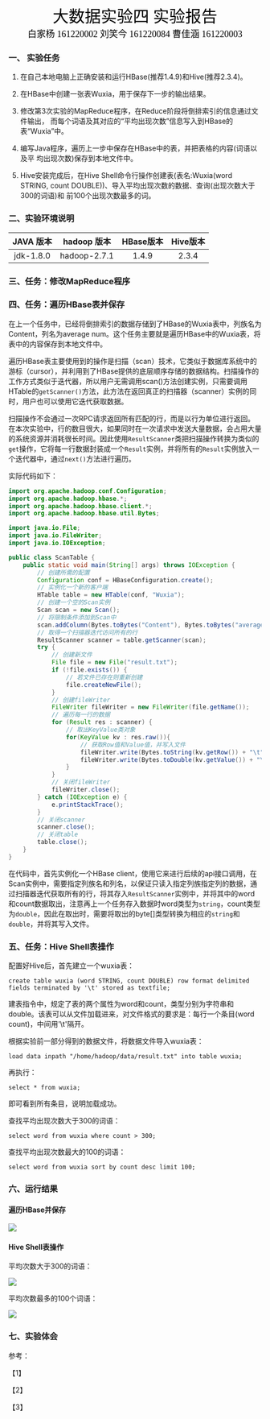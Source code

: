 <center> <font color=#000000 size=6 face="黑体">大数据实验四  实验报告</font></center>

<center> <font color=#000000 size=4 face="宋体">白家杨 161220002   刘笑今 161220084   曹佳涵 161220003</font></center>

### 一、  实验任务

1. 在自己本地电脑上正确安装和运行HBase(推荐1.4.9)和Hive(推荐2.3.4)。

2. 在HBase中创建一张表Wuxia，用于保存下一步的输出结果。

3. 修改第3次实验的MapReduce程序，在Reduce阶段将倒排索引的信息通过文件输出， 而每个词语及其对应的“平均出现次数”信息写入到HBase的表“Wuxia”中。

4. 编写Java程序，遍历上一步中保存在HBase中的表，并把表格的内容(词语以及平 均出现次数)保存到本地文件中。

5. Hive安装完成后，在Hive Shell命令行操作创建表(表名:Wuxia(word STRING, count DOUBLE))、导入平均出现次数的数据、查询(出现次数大于300的词语)和 前100个出现次数最多的词。

### 二、实验环境说明

| JAVA 版本 | hadoop 版本  | HBase版本 | Hive版本 |
| :-------: | :----------: | :-------: | :------: |
| jdk-1.8.0 | hadoop-2.7.1 |   1.4.9   |  2.3.4   |

### 三、任务：修改MapReduce程序

### 四、任务：遍历HBase表并保存

在上一个任务中，已经将倒排索引的数据存储到了HBase的Wuxia表中，列族名为Content，列名为average num。这个任务主要就是遍历HBase中的Wuxia表，将表中的内容保存到本地文件中。

遍历HBase表主要使用到的操作是扫描（scan）技术，它类似于数据库系统中的游标（cursor），并利用到了HBase提供的底层顺序存储的数据结构。扫描操作的工作方式类似于迭代器，所以用户无需调用scan()方法创建实例，只需要调用HTable的`getScanner()`方法，此方法在返回真正的扫描器（scanner）实例的同时，用户也可以使用它迭代获取数据。

扫描操作不会通过一次RPC请求返回所有匹配的行，而是以行为单位进行返回。在本次实验中，行的数目很大，如果同时在一次请求中发送大量数据，会占用大量的系统资源并消耗很长时间。因此使用`ResultScanner`类把扫描操作转换为类似的`get`操作，它将每一行数据封装成一个`Result`实例，并将所有的`Result`实例放入一个迭代器中，通过`next()`方法进行遍历。

实际代码如下：

```java
import org.apache.hadoop.conf.Configuration;
import org.apache.hadoop.hbase.*;
import org.apache.hadoop.hbase.client.*;
import org.apache.hadoop.hbase.util.Bytes;

import java.io.File;
import java.io.FileWriter;
import java.io.IOException;

public class ScanTable {
    public static void main(String[] args) throws IOException {
        // 创建所需的配置
        Configuration conf = HBaseConfiguration.create();
        // 实例化一个新的客户端
        HTable table = new HTable(conf, "Wuxia");
        // 创建一个空的Scan实例
        Scan scan = new Scan();
        // 将限制条件添加到Scan中
        scan.addColumn(Bytes.toBytes("Content"), Bytes.toBytes("average num"));
        // 取得一个扫描器迭代访问所有的行
        ResultScanner scanner = table.getScanner(scan);
        try {
            // 创建新文件
            File file = new File("result.txt");
            if (!file.exists()) {
                // 若文件已存在则重新创建
                file.createNewFile();
            }
            // 创建fileWriter
            FileWriter fileWriter = new FileWriter(file.getName());
            // 遍历每一行的数据
            for (Result res : scanner) {
                // 取出KeyValue类对象
                for(KeyValue kv : res.raw()){
                    // 获取Row值和Value值，并写入文件
                    fileWriter.write(Bytes.toString(kv.getRow()) + "\t");
                    fileWriter.write(Bytes.toDouble(kv.getValue()) + "\r\n");
                }
            }
            // 关闭fileWriter
            fileWriter.close();
        } catch (IOException e) {
            e.printStackTrace();
        }
        // 关闭scanner
        scanner.close();
        // 关闭table
        table.close();
    }
}

```

在代码中，首先实例化一个HBase client，使用它来进行后续的api接口调用，在Scan实例中，需要指定列族名和列名，以保证只读入指定列族指定列的数据，通过扫描器迭代获取所有的行，将其存入`ResultScanner`实例中，并将其中的word和count数据取出，注意再上一个任务存入数据时word类型为`string`，count类型为`double`，因此在取出时，需要将取出的byte[]类型转换为相应的`string`和`double`，并将其写入文件。

### 五、任务：Hive Shell表操作

配置好Hive后，首先建立一个wuxia表：

```mysql
create table wuxia (word STRING, count DOUBLE) row format delimited fields terminated by '\t' stored as textfile;
```

建表指令中，规定了表的两个属性为word和count，类型分别为字符串和double。该表可以从文件加载进来，对文件格式的要求是：每行一个条目(word count)，中间用'\t'隔开。

根据实验前一部分得到的数据文件，将数据文件导入wuxia表：

```mysql
load data inpath "/home/hadoop/data/result.txt" into table wuxia;
```

再执行：

```mysql
select * from wuxia;
```

即可看到所有条目，说明加载成功。

查找平均出现次数大于300的词语：

```mysql
select word from wuxia where count > 300;
```

查找平均出现次数最大的100的词语：

```mysql
select word from wuxia sort by count desc limit 100;
```

### 六、运行结果

#### 遍历HBase并保存

![](https://github.com/njubigdata04/InvertedIndexWithHbase/blob/master/scanHBase.png)



#### Hive Shell表操作

平均次数大于300的词语：

![](assets/great300.png)

平均次数最多的100个词语：

![](assets/top100.png)

### 七、实验体会

参考：

【1】

【2】

【3】